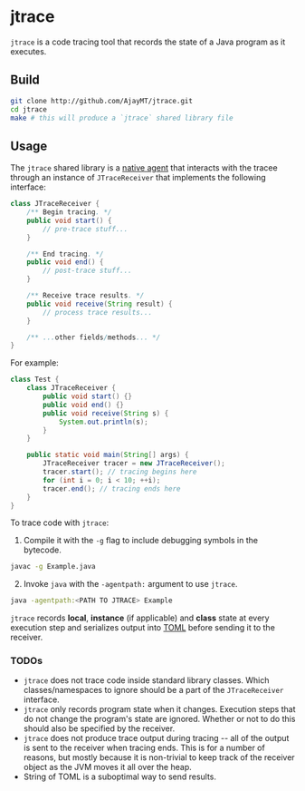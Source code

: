 
# jtrace
`jtrace` is a code tracing tool that records the state of a Java program as it executes.

## Build
```sh
git clone http://github.com/AjayMT/jtrace.git
cd jtrace
make # this will produce a `jtrace` shared library file
```

## Usage
The `jtrace` shared library is a [native agent](https://www.oracle.com/technetwork/articles/javase/index-140680.html) that interacts with the tracee through an instance of `JTraceReceiver` that implements the following interface:
```java
class JTraceReceiver {
    /** Begin tracing. */
    public void start() {
        // pre-trace stuff...
    }

    /** End tracing. */
    public void end() {
        // post-trace stuff...
    }

    /** Receive trace results. */
    public void receive(String result) {
        // process trace results...
    }

    /** ...other fields/methods... */
}
```

For example:
```java
class Test {
    class JTraceReceiver {
        public void start() {}
        public void end() {}
        public void receive(String s) {
            System.out.println(s);
        }
    }

    public static void main(String[] args) {
        JTraceReceiver tracer = new JTraceReceiver();
        tracer.start(); // tracing begins here
        for (int i = 0; i < 10; ++i);
        tracer.end(); // tracing ends here
    }
}
```

To trace code with `jtrace`:
1. Compile it with the `-g` flag to include debugging symbols in the bytecode.
```sh
javac -g Example.java
```
2. Invoke `java` with the `-agentpath:` argument to use `jtrace`.
```sh
java -agentpath:<PATH TO JTRACE> Example
```

`jtrace` records **local**, **instance** (if applicable) and **class** state at every execution step and serializes output into [TOML](https://github.com/toml-lang/toml) before sending it to the receiver.

### TODOs
- `jtrace` does not trace code inside standard library classes. Which classes/namespaces to ignore should be a part of the `JTraceReceiver` interface.
- `jtrace` only records program state when it changes. Execution steps that do not change the program's state are ignored. Whether or not to do this should also be specified by the receiver.
- `jtrace` does not produce trace output during tracing -- all of the output is sent to the receiver when tracing ends. This is for a number of reasons, but mostly because it is non-trivial to keep track of the receiver object as the JVM moves it all over the heap.
- String of TOML is a suboptimal way to send results.
